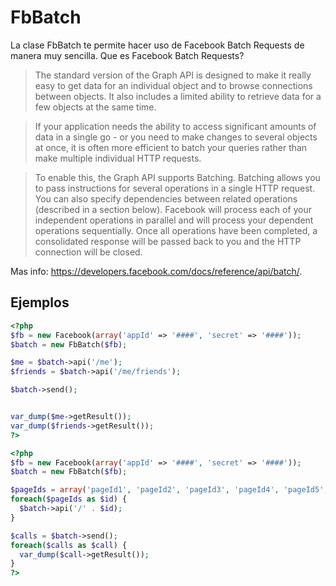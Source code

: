 FbBatch
============

La clase FbBatch te permite hacer uso de Facebook Batch Requests de manera muy sencilla. 
Que es Facebook Batch Requests?

>The standard version of the Graph API is designed to make it really easy to get data for an individual object and to browse connections between objects. It also includes a limited ability to retrieve data for a few objects at the same time.

>If your application needs the ability to access significant amounts of data in a single go - or you need to make changes to several objects at once, it is often more efficient to batch your queries rather than make multiple individual HTTP requests.

>To enable this, the Graph API supports Batching. Batching allows you to pass instructions for several operations in a single HTTP request. You can also specify dependencies between related operations (described in a section below). Facebook will process each of your independent operations in parallel and will process your dependent operations sequentially. Once all operations have been completed, a consolidated response will be passed back to you and the HTTP connection will be closed.

Mas info: https://developers.facebook.com/docs/reference/api/batch/.

## Ejemplos

```php
<?php 
$fb = new Facebook(array('appId' => '####', 'secret' => '####'));
$batch = new FbBatch($fb);

$me = $batch->api('/me');
$friends = $batch->api('/me/friends');

$batch->send();


var_dump($me->getResult());
var_dump($friends->getResult());
?>
```

```php
<?php 
$fb = new Facebook(array('appId' => '####', 'secret' => '####'));
$batch = new FbBatch($fb);

$pageIds = array('pageId1', 'pageId2', 'pageId3', 'pageId4', 'pageId5', 'pageIdN');
foreach($pageIds as $id) {
  $batch->api('/' . $id);
}

$calls = $batch->send();
foreach($calls as $call) {
  var_dump($call->getResult());
}
?>
```
